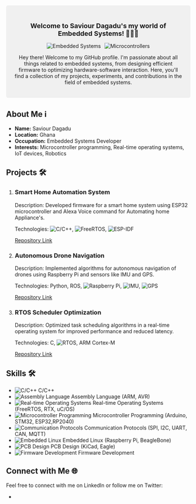 <div style="background-color: #f0f0f0; padding: 20px; border-radius: 5px; margin-bottom: 20px;">
    <h2 style="text-align: center; font-size: 18px;">Welcome to Saviour Dagadu's my world of Embedded Systems! 👨‍💻🚀</h2>
    <div style="display: flex; justify-content: center;">
        <div style="margin-right: 10px;">
            <img src="https://img.shields.io/badge/Embedded-Systems-orange" alt="Embedded Systems">
        </div>
        <div>
            <img src="https://img.shields.io/badge/Microcontrollers-Expert-brightgreen" alt="Microcontrollers">
        </div>
    </div>
    <p style="text-align: center;">Hey there! Welcome to my GitHub profile. I'm passionate about all things related to embedded systems, from designing efficient firmware to optimizing hardware-software interaction. Here, you'll find a collection of my projects, experiments, and contributions in the field of embedded systems.</p>
</div>

<h2>About Me ℹ️</h2>
<ul>
    <li><strong>Name:</strong> Saviour Dagadu</li>
    <li><strong>Location:</strong> Ghana</li>
    <li><strong>Occupation:</strong> Embedded Systems Developer</li>
    <li><strong>Interests:</strong> Microcontroller programming, Real-time operating systems, IoT devices, Robotics</li>
</ul>

<h2>Projects 🛠️</h2>
<ol>
    <li>
        <h3>Smart Home Automation System</h3>
        <p>Description: Developed firmware for a smart home system using ESP32 microcontroller and Alexa Voice command for Automating home Appliance's.</p>
        <p>Technologies: <img src="https://img.shields.io/badge/C/C++-intermediate-blue" alt="C/C++">, <img src="https://img.shields.io/badge/FreeRTOS-intermediate-blue" alt="FreeRTOS">, <img src="https://img.shields.io/badge/ESP--IDF-Expert-blue" alt="ESP-IDF">
        <p><a href="#">Repository Link</a></p>
    </li>
    <li>
        <h3>Autonomous Drone Navigation</h3>
        <p>Description: Implemented algorithms for autonomous navigation of drones using Raspberry Pi and sensors like IMU and GPS.</p>
        <p>Technologies: Python, ROS, <img src="https://img.shields.io/badge/Raspberry%20Pi-Advanced-green" alt="Raspberry Pi">, <img src="https://img.shields.io/badge/IMU-Expert-green" alt="IMU">, <img src="https://img.shields.io/badge/GPS-Expert-green" alt="GPS"></p>
        <p><a href="#">Repository Link</a></p>
    </li>
    <li>
        <h3>RTOS Scheduler Optimization</h3>
        <p>Description: Optimized task scheduling algorithms in a real-time operating system for improved performance and reduced latency.</p>
        <p>Technologies: C, <img src="https://img.shields.io/badge/RTOS-Expert-yellow" alt="RTOS">, ARM Cortex-M</p>
        <p><a href="#">Repository Link</a></p>
    </li>
</ol>

<h2>Skills 🛠️</h2>
<ul>
    <li><img src="https://img.shields.io/badge/C%2FC++-Expert-blue" alt="C/C++"> C/C++</li>
    <li><img src="https://img.shields.io/badge/Assembly%20Language-intermediate-yellow" alt="Assembly Language"> Assembly Language (ARM, AVR)</li>
    <li><img src="https://img.shields.io/badge/Real--time%20Operating%20Systems-Expert-green" alt="Real-time Operating Systems"> Real-time Operating Systems (FreeRTOS, RTX, uC/OS)</li>
    <li><img src="https://img.shields.io/badge/Microcontroller%20Programming-Expert-brightgreen" alt="Microcontroller Programming"> Microcontroller Programming (Arduino, STM32, ESP32,RP2040)</li>
    <li><img src="https://img.shields.io/badge/Communication%20Protocols-Advanced-yellow" alt="Communication Protocols"> Communication Protocols (SPI, I2C, UART, CAN, MQTT)</li>
    <li><img src="https://img.shields.io/badge/Embedded%20Linux-Intermediate-orange" alt="Embedded Linux"> Embedded Linux (Raspberry Pi, BeagleBone)</li>
    <li><img src="https://img.shields.io/badge/PCB%20Design-Intermediate-orange" alt="PCB Design"> PCB Design (KiCad, Eagle)</li>
    <li><img src="https://img.shields.io/badge/Firmware%20Development-Expert-brightgreen" alt="Firmware Development"> Firmware Development</li>
</ul>

<h2>Connect with Me 🌐</h2>
<p>Feel free to connect with me on LinkedIn or follow me on Twitter:</p>
<ul>
    <li><a href="#"><img src="https://img.shields.io/b

